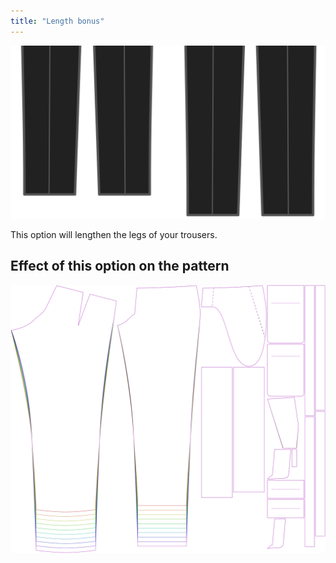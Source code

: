 ```yaml
---
title: "Length bonus"
---
```


![Length bonus](lengthbonus.svg)

This option will lengthen the legs of your trousers.

## Effect of this option on the pattern

![This image shows the effect of this option by superimposing several variants that have a different value for this option](theo_lengthbonus_sample.svg "Effect of this option on the pattern")
